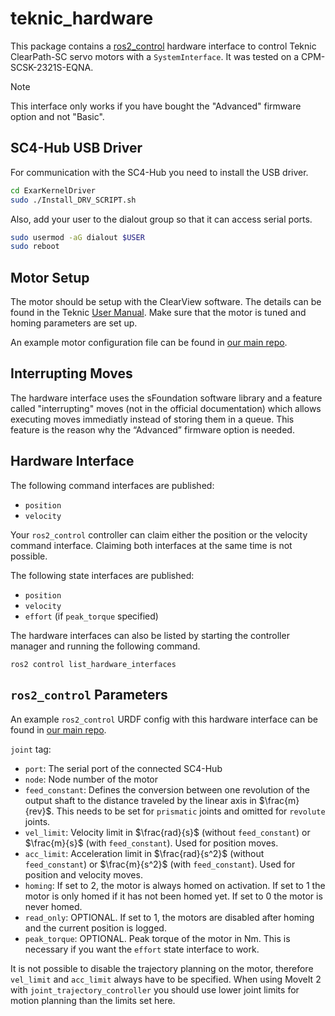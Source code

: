 # teknic_hardware

This package contains a [ros2_control](https://control.ros.org/master/index.html) hardware interface to control Teknic ClearPath-SC servo motors with a `SystemInterface`. It was tested on a CPM-SCSK-2321S-EQNA.

> [!NOTE]
> This interface only works if you have bought the "Advanced" firmware option and not "Basic".

## SC4-Hub USB Driver
For communication with the SC4-Hub you need to install the USB driver.
```bash
cd ExarKernelDriver
sudo ./Install_DRV_SCRIPT.sh
```

Also, add your user to the dialout group so that it can access serial ports.
```bash
sudo usermod -aG dialout $USER
sudo reboot
```

## Motor Setup
The motor should be setup with the ClearView software. The details can be found in the Teknic [User Manual](https://teknic.com/files/downloads/Clearpath-SC%20User%20Manual.pdf). Make sure that the motor is tuned and homing parameters are set up.

An example motor configuration file can be found in [our main repo](https://github.com/OpenFieldAutomation-OFA/ros-weed-control/blob/main/.motor_params/teknic/axis.mtr).

## Interrupting Moves
The hardware interface uses the sFoundation software library and a feature called "interrupting" moves (not in the official documentation) which allows executing moves immediatly instead of storing them in a queue. This feature is the reason why the “Advanced” firmware option is needed.

## Hardware Interface
The following command interfaces are published:
- `position`
- `velocity`

Your `ros2_control` controller can claim either the position or the velocity command interface. Claiming both interfaces at the same time is not possible.

The following state interfaces are published:
- `position`
- `velocity`
- `effort` (if `peak_torque` specified)

The hardware interfaces can also be listed by starting the controller manager and running the following command.
```
ros2 control list_hardware_interfaces
```

## `ros2_control` Parameters
An example `ros2_control` URDF config with this hardware interface can be found in [our main repo](https://github.com/OpenFieldAutomation-OFA/ros-weed-control/blob/main/ofa_moveit_config/ros2_control/ofa_robot.ros2_control.xacro).

`joint` tag:
- `port`: The serial port of the connected SC4-Hub
- `node`: Node number of the motor
- `feed_constant`: Defines the conversion between one revolution of the output shaft to the distance traveled by the linear axis in $\frac{m}{rev}$. This needs to be set for `prismatic` joints and omitted for `revolute` joints.
- `vel_limit`: Velocity limit in $\frac{rad}{s}$ (without `feed_constant`) or $\frac{m}{s}$ (with `feed_constant`). Used for position moves.
- `acc_limit`: Acceleration limit in $\frac{rad}{s^2}$ (without `feed_constant`) or $\frac{m}{s^2}$ (with `feed_constant`). Used for position and velocity moves.
- `homing`: If set to 2, the motor is always homed on activation. If set to 1 the motor is only homed if it has not been homed yet. If set to 0 the motor is never homed.
- `read_only`: OPTIONAL. If set to 1, the motors are disabled after homing and the current position is logged.
- `peak_torque`: OPTIONAL. Peak torque of the motor in Nm. This is necessary if you want the `effort` state interface to work.

It is not possible to disable the trajectory planning on the motor, therefore `vel_limit` and `acc_limit` always have to be specified. When using MoveIt 2 with `joint_trajectory_controller` you should use lower joint limits for motion planning than the limits set here.